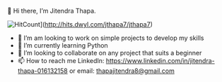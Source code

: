   👋 Hi there, I’m Jitendra Thapa.
  
  ![HitCount](http://hits.dwyl.com/jthapa7/jthapa7.svg?style=flat-square)](http://hits.dwyl.com/jthapa7/jthapa7)
  
- 👀 I’m am looking to work on simple projects to develop my skills
- 🌱 I’m currently learning Python
- 💞️ I’m looking to collaborate on any project that suits a beginner
- 📫 How to reach me LinkedIn: https://www.linkedin.com/in/jitendra-thapa-016132158 or email: thapajitendra8@gmail.com

<!---
jthapa7/jthapa7 is a ✨ special ✨ repository because its `README.md` (this file) appears on your GitHub profile.
You can click the Preview link to take a look at your changes.
--->

